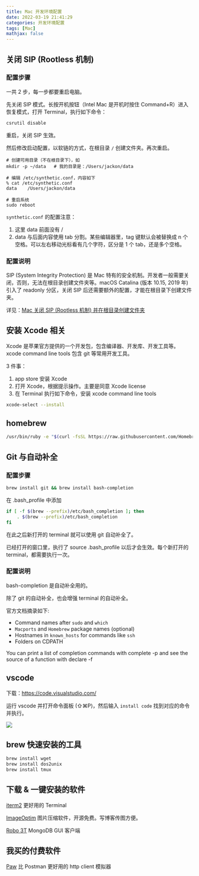 ```yaml
---
title: Mac 开发环境配置
date: 2022-03-19 21:41:29
categories: 开发环境配置
tags: [Mac]
mathjax: false
---
```


## 关闭 SIP (Rootless 机制)

### 配置步骤

一共 2 步，每一步都要重启电脑。

先关闭 SIP 模式。长按开机按钮（Intel Mac 是开机时按住 Command+R）进入恢复模式，打开 Terminal，执行如下命令：

```bash
csrutil disable
```

重启，关闭 SIP 生效。

然后修改启动配置，以软链的方式，在根目录 `/` 创建文件夹。再次重启。

```
# 创建可用目录（不在根目录下），如
mkdir -p ~/data   # 我的目录是：/Users/jackon/data

# 编辑 /etc/synthetic.conf，内容如下
% cat /etc/synthetic.conf
data	/Users/jackon/data

# 重启系统
sudo reboot
```

`synthetic.conf` 的配置注意：

1. 这里 data 前面没有 /
2. data 与后面内容使用 tab 分割。某些编辑器里，tag 键默认会被替换成 n 个空格。可以左右移动光标看有几个字符，区分是 1 个 tab，还是多个空格。

### 配置说明

SIP (System Integrity Protection) 是 Mac 特有的安全机制。开发者一般需要关闭，否则，无法在根目录创建文件夹等。macOS Catalina (版本 10.15, 2019 年) 引入了 readonly 分区，关闭 SIP 后还需要额外的配置，才能在根目录下创建文件夹。

详见：[Mac 关闭 SIP (Rootless 机制) 并在根目录创建文件夹](https://jackon.me/article/mac-turn-off-rootless/)


## 安装 Xcode 相关

Xcode 是苹果官方提供的一个开发包，包含编译器、开发库、开发工具等。xcode command line tools 包含 git 等常用开发工具。

3 件事：

1. app store 安装 Xcode
2. 打开 Xcode，根据提示操作。主要是同意 Xcode license
3. 在 Terminal 执行如下命令，安装 xcode command line tools

```bash
xcode-select --install
```


## homebrew

```bash
/usr/bin/ruby -e "$(curl -fsSL https://raw.githubusercontent.com/Homebrew/install/master/install)"
```


## Git 与自动补全

### 配置步骤

```bash
brew install git && brew install bash-completion
```

在 .bash_profile 中添加

```bash
if [ -f $(brew --prefix)/etc/bash_completion ]; then
    . $(brew --prefix)/etc/bash_completion
fi
```

在此之后新打开的 terminal 就可以使用 git 自动补全了。

已经打开的窗口里，执行了 source .bash_profile 以后才会生效。每个新打开的 terminal，都需要执行一次。

### 配置说明

bash-completion 是自动补全用的。

除了 git 的自动补全，也会增强 terminal 的自动补全。

官方文档摘录如下:

-   Command names after `sudo` and `which`
-   `Macports` and `Homebrew` package names (optional)
-   Hostnames in `known_hosts` for commands like `ssh`
-   Folders on CDPATH

You can print a list of completion commands with complete -p and see the source of a function with declare -f


## vscode

下载：https://code.visualstudio.com/

运行 vscode 并打开命令面板 (⇧⌘P)，然后输入 `install code` 找到对应的命令并执行。

![](https://tva1.sinaimg.cn/large/e6c9d24egy1h0fk62v601j20wm0dut9a.jpg)

## brew 快速安装的工具

```bash
brew install wget
brew install dos2unix
brew install tmux
```

## 下载 & 一键安装的软件

[iterm2](https://iterm2.com/) 更好用的 Terminal

[ImageOptim](https://imageoptim.com/howto.html) 图片压缩软件，开源免费。写博客传图方便。

[Robo 3T](https://robomongo.org/) MongoDB GUI 客户端

## 我买的付费软件

[Paw](https://paw.cloud/) 比 Postman 更好用的 http client 模拟器
